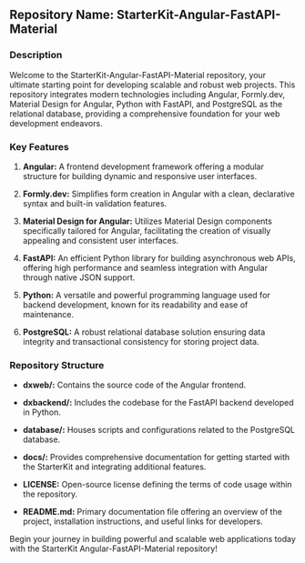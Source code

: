 ## Repository Name: StarterKit-Angular-FastAPI-Material

### Description

Welcome to the StarterKit-Angular-FastAPI-Material repository, your ultimate starting point for developing scalable and robust web projects. This repository integrates modern technologies including Angular, Formly.dev, Material Design for Angular, Python with FastAPI, and PostgreSQL as the relational database, providing a comprehensive foundation for your web development endeavors.

### Key Features

1. **Angular:** A frontend development framework offering a modular structure for building dynamic and responsive user interfaces.
   
2. **Formly.dev:** Simplifies form creation in Angular with a clean, declarative syntax and built-in validation features.
   
3. **Material Design for Angular:** Utilizes Material Design components specifically tailored for Angular, facilitating the creation of visually appealing and consistent user interfaces.
   
4. **FastAPI:** An efficient Python library for building asynchronous web APIs, offering high performance and seamless integration with Angular through native JSON support.
   
5. **Python:** A versatile and powerful programming language used for backend development, known for its readability and ease of maintenance.
   
6. **PostgreSQL:** A robust relational database solution ensuring data integrity and transactional consistency for storing project data.

### Repository Structure

- **dxweb/:** Contains the source code of the Angular frontend.
  
- **dxbackend/:** Includes the codebase for the FastAPI backend developed in Python.
  
- **database/:** Houses scripts and configurations related to the PostgreSQL database.
  
- **docs/:** Provides comprehensive documentation for getting started with the StarterKit and integrating additional features.
  
- **LICENSE:** Open-source license defining the terms of code usage within the repository.
  
- **README.md:** Primary documentation file offering an overview of the project, installation instructions, and useful links for developers.

Begin your journey in building powerful and scalable web applications today with the StarterKit Angular-FastAPI-Material repository!
